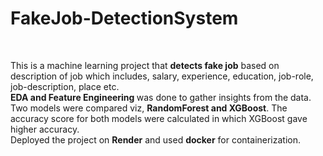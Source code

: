 # FakeJob-DetectionSystem

<br>

This is a machine learning project that <b>detects fake job</b> based on description of job which includes, salary, experience, education, job-role, job-description, place etc.
<br>
<b>EDA and Feature Engineering </b> was done to gather insights from the data.
<br>
Two models were compared viz, <b> RandomForest and XGBoost</b>. The accuracy score for both models were calculated in which XGBoost gave higher accuracy.
<br>
Deployed the project on <b>Render</b> and used <b>docker</b> for containerization.
